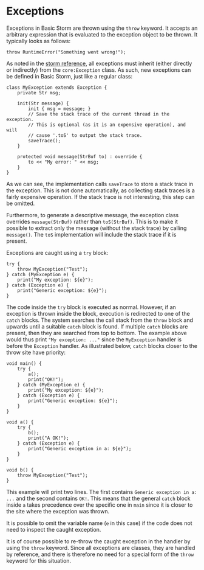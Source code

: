 Exceptions
==========

Exceptions in Basic Storm are thrown using the `throw` keyword. It accepts an arbitrary expression
that is evaluated to the exception object to be thrown. It typically looks as follows:

```bsstmt
throw RuntimeError("Something went wrong!");
```

As noted in the [storm reference](md:/Language_Reference/Storm/Exceptions), all exceptions must
inherit (either directly or indirectly) from the `core:Exception` class. As such, new exceptions can
be defined in Basic Storm, just like a regular class:

```bs
class MyException extends Exception {
    private Str msg;

    init(Str message) {
        init { msg = message; }
        // Save the stack trace of the current thread in the exception.
        // This is optional (as it is an expensive operation), and will
        // cause '.toS' to output the stack trace.
        saveTrace();
    }

    protected void message(StrBuf to) : override {
        to << "My error: " << msg;
    }
}
```

As we can see, the implementation calls `saveTrace` to store a stack trace in the exception. This is
not done automatically, as collecting stack traces is a fairly expensive operation. If the stack
trace is not interesting, this step can be omitted.

Furthermore, to generate a descriptive message, the exception class overrides `message(StrBuf)`
rather than `toS(StrBuf)`. This is to make it possible to extract only the message (without the
stack trace) by calling `message()`. The `toS` implementation will include the stack trace if it is
present.


Exceptions are caught using a `try` block:

```bsstmt
try {
    throw MyException("Test");
} catch (MyException e) {
    print("My exception: ${e}");
} catch (Exception e) {
    print("Generic exception: ${e}");
}
```

The code inside the `try` block is executed as normal. However, if an exception is thrown inside the
block, execution is redirected to one of the `catch` blocks. The system searches the call stack from
the `throw` block and upwards until a suitable `catch` block is found. If multiple `catch` blocks
are present, then they are searched from top to bottom. The example above would thus print `"My
exception: ..."` since the `MyException` handler is before the `Exception` handler. As illustrated
below, `catch` blocks closer to the throw site have priority:

```bs
void main() {
    try {
        a();
        print("OK!");
    } catch (MyException e) {
        print("My exception: ${e}");
    } catch (Exception e) {
        print("Generic exception: ${e}");
    }
}

void a() {
    try {
        b();
        print("A OK!");
    } catch (Exception e) {
        print("Generic exception in a: ${e}");
    }
}

void b() {
    throw MyException("Test");
}
```

This example will print two lines. The first contains `Generic exception in a: ...` and the second
contains `OK!`. This means that the general `catch` block inside `a` takes precedence over the
specific one in `main` since it is closer to the site where the exception was thrown.


It is possible to omit the variable name (`e` in this case) if the code does not need to
inspect the caught exception.

It is of course possible to re-throw the caught exception in the handler by using the `throw`
keyword. Since all exceptions are classes, they are handled by reference, and there is therefore no
need for a special form of the `throw` keyword for this situation.

